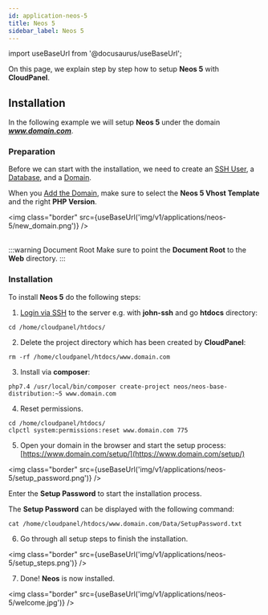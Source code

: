 ```yaml
---
id: application-neos-5
title: Neos 5
sidebar_label: Neos 5
---
```


import useBaseUrl from '@docusaurus/useBaseUrl';

On this page, we explain step by step how to setup **Neos 5** with **CloudPanel**.

## Installation

In the following example we will setup **Neos 5** under the domain ***www.domain.com***.

### Preparation

Before we can start with the installation, we need to create an [SSH User](users#adding-a-user), a [Database](databases#adding-a-database), and a [Domain](domains#adding-a-domain).

When you [Add the Domain](domains#adding-a-domain), make sure to select the **Neos 5 Vhost Template** and the right **PHP Version**.

<img class="border" src={useBaseUrl('img/v1/applications/neos-5/new_domain.png')} /> <br /><br />

:::warning Document Root
Make sure to point the **Document Root** to the **Web** directory.
:::

### Installation

To install **Neos 5** do the following steps:

1. [Login via SSH](users#ssh-login) to the server e.g. with **john-ssh** and go **htdocs** directory:

```
cd /home/cloudpanel/htdocs/
```

2. Delete the project directory which has been created by **CloudPanel**:

```
rm -rf /home/cloudpanel/htdocs/www.domain.com
```

3. Install via **composer**:

```
php7.4 /usr/local/bin/composer create-project neos/neos-base-distribution:~5 www.domain.com
```

4. Reset permissions.

```
cd /home/cloudpanel/htdocs/
clpctl system:permissions:reset www.domain.com 775
```

5. Open your domain in the browser and start the setup process: [https://www.domain.com/setup/](https://www.domain.com/setup/)

<img class="border" src={useBaseUrl('img/v1/applications/neos-5/setup_password.png')} />

Enter the **Setup Password** to start the installation process. 

The **Setup Password** can be displayed with the following command:

```
cat /home/cloudpanel/htdocs/www.domain.com/Data/SetupPassword.txt
```

6. Go through all setup steps to finish the installation.

<img class="border" src={useBaseUrl('img/v1/applications/neos-5/setup_steps.png')} />

7. Done! **Neos** is now installed.

<img class="border" src={useBaseUrl('img/v1/applications/neos-5/welcome.jpg')} />



